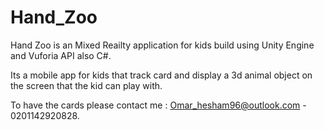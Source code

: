# Hand_Zoo
Hand Zoo is an Mixed Reailty application for kids build using Unity Engine and Vuforia API also C#.

Its a mobile app for kids that track card and display a 3d animal object on the screen that the kid can play with.


To have the cards please contact me : Omar_hesham96@outlook.com - 0201142920828.
